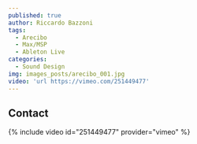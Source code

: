 ```yaml
---
published: true
author: Riccardo Bazzoni
tags:
  - Arecibo
  - Max/MSP
  - Ableton Live
categories:
  - Sound Design
img: images_posts/arecibo_001.jpg
video: 'url https://vimeo.com/251449477'
---
```


## Contact ##

{% include video id="251449477" provider="vimeo" %}